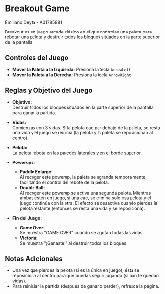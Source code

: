 # Breakout Game
Emiliano Deyta - A01785881

Breakout es un juego arcade clásico en el que controlas una paleta para rebotar una pelota y destruir todos los bloques situados en la parte superior de la pantalla. 

## Controles del Juego

- **Mover la Paleta a la Izquierda:** Presiona la tecla `ArrowLeft`
- **Mover la Paleta a la Derecha:** Presiona la tecla `ArrowRight`

## Reglas y Objetivo del Juego

- **Objetivo:**  
  Destruir todos los bloques situados en la parte superior de la pantalla para ganar la partida.

- **Vidas:**  
  Comienzas con 3 vidas. Si la pelota cae por debajo de la paleta, se resta una vida y el juego se reinicia (la pelota y la paleta se reposicionan al centro). 

- **Pelota:**  
  La pelota rebota en las paredes laterales y en el borde superior.  

- **Powerups:**  
  - **Paddle Enlarge:**  
    Al recoger este powerup, la paleta se agranda temporalmente, facilitando el control del rebote de la pelota.
  - **Double Ball:**  
    Al recoger este powerup se activa una segunda pelota. Mientras ambas estén en juego, si una cae, se elimina solo esa pelota y el juego continúa con la otra. El efecto se desactiva cuando pierdes la pelota restante (entonces se resta una vida y se reposiciona).

- **Fin del Juego:**  
  - **Game Over:**  
    Se muestra "GAME OVER" cuando se agotan todas las vidas.
  - **Victoria:**  
    Se muestra "¡Ganaste!" al destruir todos los bloques.

## Notas Adicionales

- Una vez que pierdes la pelota (si es la única en juego), ésta se reposiciona al centro para que puedas seguir jugando (si aún te quedan vidas).
- Para reiniciar la partida (después de ganar o perder), refresca la página.